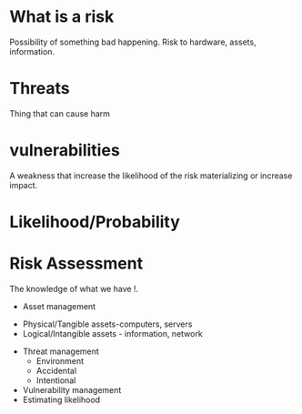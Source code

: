 # What is a risk

Possibility of something bad happening.
Risk to hardware, assets, information.

# Threats

Thing that can cause harm

# vulnerabilities

A weakness that increase the likelihood of the risk materializing or increase impact.

# Likelihood/Probability

# Risk Assessment

The knowledge of what we have !.

* Asset management
 - Physical/Tangible assets-computers, servers
 - Logical/Intangible assets - information, network
* Threat management
  - Environment
  - Accidental
  - Intentional
* Vulnerability management
* Estimating likelihood